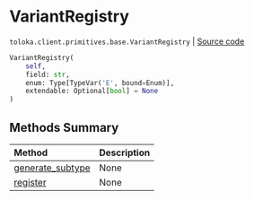 # VariantRegistry
`toloka.client.primitives.base.VariantRegistry` | [Source code](https://github.com/Toloka/toloka-kit/blob/v1.2.2/src/client/primitives/base.py#L35)

```python
VariantRegistry(
    self,
    field: str,
    enum: Type[TypeVar('E', bound=Enum)],
    extendable: Optional[bool] = None
)
```

## Methods Summary

| Method | Description |
| :------| :-----------|
[generate_subtype](toloka.client.primitives.base.VariantRegistry.generate_subtype.md)| None
[register](toloka.client.primitives.base.VariantRegistry.register.md)| None
